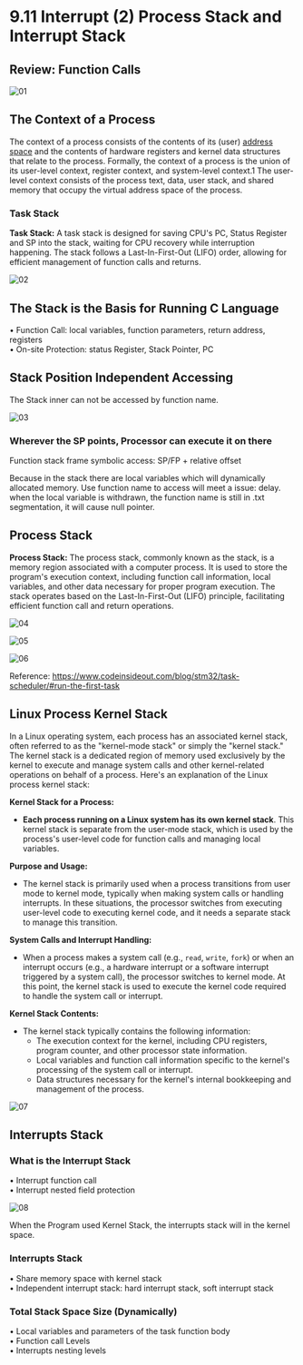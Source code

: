 # 9.11 Interrupt (2) Process Stack and Interrupt Stack



## Review: Function Calls

![01](https://github.com/knightsummon/02-Computer-underlying-programming-and-system-optimization/blob/main/09%20CPU%20and%20Operating%20System/9.11%20Interrupt%20(2)%20Process%20Stack%20and%20Interrupt%20Stack.assets/01.jpg)

## The Context of a Process

The context of a process consists of the contents of its (user) [address space](https://www.beyonddiscovery.org/unix-operating-system/65-manipulation-of-the-process-address-space.html) and the contents of hardware registers and kernel data structures that relate to the process. Formally, the context of a process is the union of its user-level context, register context, and system-level context.1 The user-level context consists of the process text, data, user stack, and shared memory that occupy the virtual address space of the process.

### Task Stack

**Task Stack:** A task stack is designed for saving CPU's PC, Status Register and SP into the stack, waiting for CPU recovery while interruption happening. The stack follows a Last-In-First-Out (LIFO) order, allowing for efficient management of function calls and returns.

![02](https://github.com/knightsummon/02-Computer-underlying-programming-and-system-optimization/blob/main/09%20CPU%20and%20Operating%20System/9.11%20Interrupt%20(2)%20Process%20Stack%20and%20Interrupt%20Stack.assets/02.jpg)

## The Stack is the Basis for Running C Language

• Function Call: local variables, function parameters, return address, registers  
• On-site Protection: status Register, Stack Pointer, PC  

## Stack Position Independent Accessing

The Stack inner can not be accessed by function name.

![03](https://github.com/knightsummon/02-Computer-underlying-programming-and-system-optimization/blob/main/09%20CPU%20and%20Operating%20System/9.11%20Interrupt%20(2)%20Process%20Stack%20and%20Interrupt%20Stack.assets/03.jpg)

### Wherever the SP points, Processor can execute it on there

Function stack frame symbolic access: SP/FP + relative offset  

Because in the stack there are local variables which will dynamically allocated memory. Use function name to access will meet a issue: delay. when the local variable is withdrawn, the function name is still in .txt segmentation, it will cause null pointer.

## Process Stack

**Process Stack:** The process stack, commonly known as the stack, is a memory region associated with a computer process. It is used to store the program's execution context, including function call information, local variables, and other data necessary for proper program execution. The stack operates based on the Last-In-First-Out (LIFO) principle, facilitating efficient function call and return operations.

![04](https://github.com/knightsummon/02-Computer-underlying-programming-and-system-optimization/blob/main/09%20CPU%20and%20Operating%20System/9.11%20Interrupt%20(2)%20Process%20Stack%20and%20Interrupt%20Stack.assets/04.jpg)

![05](https://github.com/knightsummon/02-Computer-underlying-programming-and-system-optimization/blob/main/09%20CPU%20and%20Operating%20System/9.11%20Interrupt%20(2)%20Process%20Stack%20and%20Interrupt%20Stack.assets/05.jpg)

![06](https://github.com/knightsummon/02-Computer-underlying-programming-and-system-optimization/blob/main/09%20CPU%20and%20Operating%20System/9.11%20Interrupt%20(2)%20Process%20Stack%20and%20Interrupt%20Stack.assets/06.jpg)

Reference: https://www.codeinsideout.com/blog/stm32/task-scheduler/#run-the-first-task

## Linux Process Kernel Stack

In a Linux operating system, each process has an associated kernel stack, often referred to as the "kernel-mode stack" or simply the "kernel stack." The kernel stack is a dedicated region of memory used exclusively by the kernel to execute and manage system calls and other kernel-related operations on behalf of a process. Here's an explanation of the Linux process kernel stack:

**Kernel Stack for a Process:**

- **Each process running on a Linux system has its own kernel stack**. This kernel stack is separate from the user-mode stack, which is used by the process's user-level code for function calls and managing local variables.

**Purpose and Usage:**

- The kernel stack is primarily used when a process transitions from user mode to kernel mode, typically when making system calls or handling interrupts. In these situations, the processor switches from executing user-level code to executing kernel code, and it needs a separate stack to manage this transition.

**System Calls and Interrupt Handling:**

- When a process makes a system call (e.g., `read`, `write`, `fork`) or when an interrupt occurs (e.g., a hardware interrupt or a software interrupt triggered by a system call), the processor switches to kernel mode. At this point, the kernel stack is used to execute the kernel code required to handle the system call or interrupt.

**Kernel Stack Contents:**

- The kernel stack typically contains the following information:
  - The execution context for the kernel, including CPU registers, program counter, and other processor state information.
  - Local variables and function call information specific to the kernel's processing of the system call or interrupt.
  - Data structures necessary for the kernel's internal bookkeeping and management of the process.

![07](https://github.com/knightsummon/02-Computer-underlying-programming-and-system-optimization/blob/main/09%20CPU%20and%20Operating%20System/9.11%20Interrupt%20(2)%20Process%20Stack%20and%20Interrupt%20Stack.assets/07.jpg)

## Interrupts Stack

### What is the Interrupt Stack

• Interrupt function call  
• Interrupt nested field protection  

![08](https://github.com/knightsummon/02-Computer-underlying-programming-and-system-optimization/blob/main/09%20CPU%20and%20Operating%20System/9.11%20Interrupt%20(2)%20Process%20Stack%20and%20Interrupt%20Stack.assets/08.jpg)

When the Program used Kernel Stack, the interrupts stack will in the kernel space.

### Interrupts Stack

• Share memory space with kernel stack  
• Independent interrupt stack: hard interrupt stack, soft interrupt stack  

### Total Stack Space Size (Dynamically)

• Local variables and parameters of the task function body  
• Function call Levels  
• Interrupts nesting levels  
